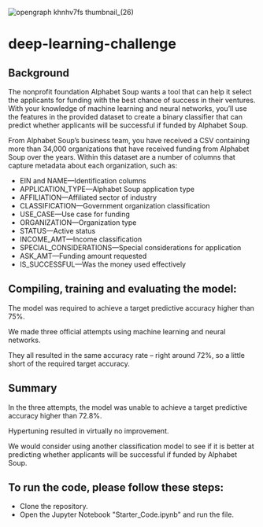 ![opengraph khnhv7fs thumbnail_(26)](https://github.com/VirmarSosa/deep-learning-challenge/assets/118692087/d326031a-9df7-4b0e-bd0a-dbe8b3ea65b0)


# deep-learning-challenge

## Background
The nonprofit foundation Alphabet Soup wants a tool that can help it select the applicants for funding with the best chance of success in their ventures. With your knowledge of machine learning and neural networks, you’ll use the features in the provided dataset to create a binary classifier that can predict whether applicants will be successful if funded by Alphabet Soup.

From Alphabet Soup’s business team, you have received a CSV containing more than 34,000 organizations that have received funding from Alphabet Soup over the years. Within this dataset are a number of columns that capture metadata about each organization, such as:

- EIN and NAME—Identification columns
- APPLICATION_TYPE—Alphabet Soup application type
- AFFILIATION—Affiliated sector of industry
- CLASSIFICATION—Government organization classification
- USE_CASE—Use case for funding
- ORGANIZATION—Organization type
- STATUS—Active status
- INCOME_AMT—Income classification
- SPECIAL_CONSIDERATIONS—Special considerations for application
- ASK_AMT—Funding amount requested
- IS_SUCCESSFUL—Was the money used effectively

## Compiling, training and evaluating the model:

The model was required to achieve a target predictive accuracy higher than
75%. 

We made three official attempts using machine learning and neural networks.

They all resulted in the same accuracy rate – right around 72%, so a little short of
the required target accuracy.

## Summary

In the three attempts, the model was unable to achieve a target
predictive accuracy higher than 72.8%. 

Hypertuning resulted in virtually no improvement. 

We would consider using another classification model to see if it is
better at predicting whether applicants will be successful if funded by Alphabet
Soup.

## To run the code, please follow these steps:

- Clone the repository.
- Open the Jupyter Notebook "Starter_Code.ipynb" and run the file.
